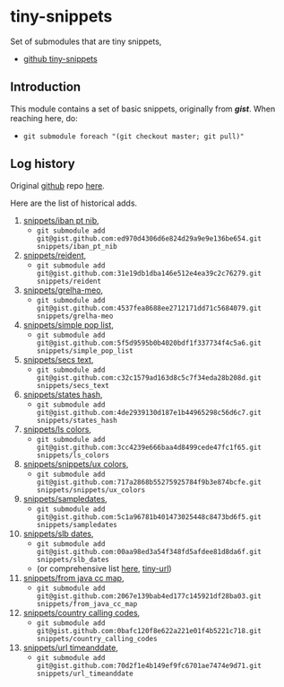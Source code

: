 # tiny-snippets
Set of submodules that are tiny snippets,
- [github tiny-snippets](https://github.com/serrasqueiro/tiny-snippets)

## Introduction

This module contains a set of basic snippets, originally from _**gist**_.
When reaching here, do:
- `git submodule foreach "(git checkout master; git pull)"`

## Log history

Original [github](https://github.com/) repo [here](https://github.com/serrasqueiro/tiny-snippets/).

Here are the list of historical adds.
1. [snippets/iban pt nib](https://gist.github.com/serrasqueiro/ed970d4306d6e824d29a9e9e136be654),
   + `git submodule add git@gist.github.com:ed970d4306d6e824d29a9e9e136be654.git snippets/iban_pt_nib`
1. [snippets/reident](https://gist.github.com/serrasqueiro/31e19db1dba146e512e4ea39c2c76279),
   + `git submodule add git@gist.github.com:31e19db1dba146e512e4ea39c2c76279.git snippets/reident`
1. [snippets/grelha-meo](https://gist.github.com/serrasqueiro/4537fea8688ee2712171dd71c5684079),
   + `git submodule add git@gist.github.com:4537fea8688ee2712171dd71c5684079.git snippets/grelha-meo`
1. [snippets/simple pop list](https://gist.github.com/serrasqueiro/5f5d9595b0b4020bdf1f337734f4c5a6),
   + `git submodule add git@gist.github.com:5f5d9595b0b4020bdf1f337734f4c5a6.git snippets/simple_pop_list`
1. [snippets/secs text](https://gist.github.com/serrasqueiro/c32c1579ad163d8c5c7f34eda28b208d),
   + `git submodule add git@gist.github.com:c32c1579ad163d8c5c7f34eda28b208d.git snippets/secs_text`
1. [snippets/states hash](https://gist.github.com/serrasqueiro/4de2939130d187e1b44965298c56d6c7),
   + `git submodule add git@gist.github.com:4de2939130d187e1b44965298c56d6c7.git snippets/states_hash`
1. [snippets/ls colors](https://gist.github.com/serrasqueiro/3cc4239e666baa4d8499cede47fc1f65),
   + `git submodule add git@gist.github.com:3cc4239e666baa4d8499cede47fc1f65.git snippets/ls_colors`
1. [snippets/snippets/ux colors](https://gist.github.com/serrasqueiro/717a2868b55275925784f9b3e874bcfe),
   + `git submodule add git@gist.github.com:717a2868b55275925784f9b3e874bcfe.git snippets/snippets/ux_colors`
1. [snippets/sampledates](https://gist.github.com/serrasqueiro/5c1a96781b401473025448c8473bd6f5),
   + `git submodule add git@gist.github.com:5c1a96781b401473025448c8473bd6f5.git snippets/sampledates`
1. [snippets/slb dates](https://gist.github.com/serrasqueiro/00aa98ed3a54f348fd5afdee81d8da6f),
   + `git submodule add git@gist.github.com:00aa98ed3a54f348fd5afdee81d8da6f.git snippets/slb_dates`
   + (or comprehensive list [here](https://gist.github.com/serrasqueiro/00aa98ed3a54f348fd5afdee81d8da6f#file-slb_dates-json-L3), [tiny-url](https://tinyurl.com/benfica2021))
1. [snippets/from java cc map](https://gist.github.com/serrasqueiro/2067e139bab4ed177c145921df28ba03),
   + `git submodule add git@gist.github.com:2067e139bab4ed177c145921df28ba03.git snippets/from_java_cc_map`
1. [snippets/country calling codes](https://gist.github.com/serrasqueiro/0bafc120f8e622a221e01f4b5221c718),
   + `git submodule add git@gist.github.com:0bafc120f8e622a221e01f4b5221c718.git snippets/country_calling_codes`
1. [snippets/url timeanddate](https://gist.github.com/serrasqueiro/70d2f1e4b149ef9fc6701ae7474e9d71),
   + `git submodule add git@gist.github.com:70d2f1e4b149ef9fc6701ae7474e9d71.git snippets/url_timeanddate`
